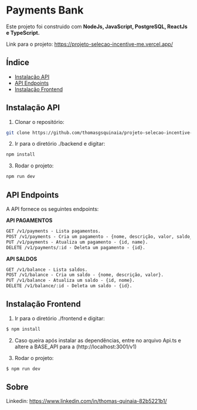 # Payments Bank

Este projeto foi construido com **NodeJs, JavaScript, PostgreSQL, ReactJs e TypeScript.**

Link para o projeto: https://projeto-selecao-incentive-me.vercel.app/

## Índice

- [Instalação API](#instalação-api)
- [API Endpoints](#api-endpoints)
- [Instalação Frontend](#instalação-frontend)

## Instalação API

1. Clonar o repositório:

```bash
git clone https://github.com/thomasgsquinaia/projeto-selecao-incentive-me.git
```

2. Ir para o diretório ./backend e digitar:

```bash
npm install
```

3. Rodar o projeto:

```bash
npm run dev
```

## API Endpoints
A API fornece os seguintes endpoints:

**API PAGAMENTOS**
```markdown
GET /v1/payments - Lista pagamentos.
POST /v1/payments - Cria um pagamento - {nome, descrição, valor, saldo_id}.
PUT /v1/payments - Atualiza um pagamento - {id, name}.
DELETE /v1/payments/:id - Deleta um pagamento - {id}.
```

**API SALDOS**
```markdown
GET /v1/balance - Lista saldos.
POST /v1/balance - Cria um saldo - {nome, descrição, valor}.
PUT /v1/balance - Atualiza um saldo - {id, nome}.
DELETE /v1/balance/:id - Deleta um saldo - {id}.
```

## Instalação Frontend

1. Ir para o diretório ./frontend e digitar: 

```bash
$ npm install
```

2. Caso queira após instalar as dependências, entre no arquivo Api.ts e altere a BASE_API para a (http://localhost:3001/v1)

3. Rodar o projeto: 

```bash
$ npm run dev
```



## Sobre

Linkedin: https://www.linkedin.com/in/thomas-quinaia-82b5221b1/
